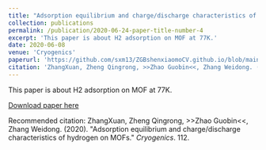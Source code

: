 ```yaml
---
title: "Adsorption equilibrium and charge/discharge characteristics of hydrogen on MOFs"
collection: publications
permalink: /publication/2020-06-24-paper-title-number-4
excerpt: 'This paper is about H2 adsorption on MOF at 77K.'
date: 2020-06-08
venue: 'Cryogenics'
paperurl: 'https://github.com/sxm13/ZGBshenxiaomoCV.github.io/blob/main/files/%E8%88%B9%E8%88%B6%E6%9C%BA%E8%88%B1%E5%90%AB%E6%B2%B9%E5%BA%9F%E6%B0%B4%E5%9C%A8%E8%86%A8%E8%83%80%E7%9F%B3%E5%A2%A8_%E6%B4%BB%E6%80%A7%E7%82%AD%E5%A4%8D%E5%90%88%E5%90%B8%E9%99%84%E5%89%82%E4%B8%8A%E7%9A%84%E5%90%B8%E9%99%84%E7%A0%94%E7%A9%B6_%E5%BC%A0%E8%BD%A9.pdf'
citation: 'ZhangXuan, Zheng Qingrong, >>Zhao Guobin<<, Zhang Weidong. (2020). &quot;Adsorption equilibrium and charge/discharge characteristics of hydrogen on MOFs.&quot; <i>Cryogenics</i>. 112.'
---
```

This paper is about H2 adsorption on MOF at 77K.

[Download paper here](https://github.com/sxm13/ZGBshenxiaomoCV.github.io/blob/main/files/%E8%88%B9%E8%88%B6%E6%9C%BA%E8%88%B1%E5%90%AB%E6%B2%B9%E5%BA%9F%E6%B0%B4%E5%9C%A8%E8%86%A8%E8%83%80%E7%9F%B3%E5%A2%A8_%E6%B4%BB%E6%80%A7%E7%82%AD%E5%A4%8D%E5%90%88%E5%90%B8%E9%99%84%E5%89%82%E4%B8%8A%E7%9A%84%E5%90%B8%E9%99%84%E7%A0%94%E7%A9%B6_%E5%BC%A0%E8%BD%A9.pdf)

Recommended citation: ZhangXuan, Zheng Qingrong, >>Zhao Guobin<<, Zhang Weidong. (2020). "Adsorption equilibrium and charge/discharge characteristics of hydrogen on MOFs." <i>Cryogenics</i>. 112.
